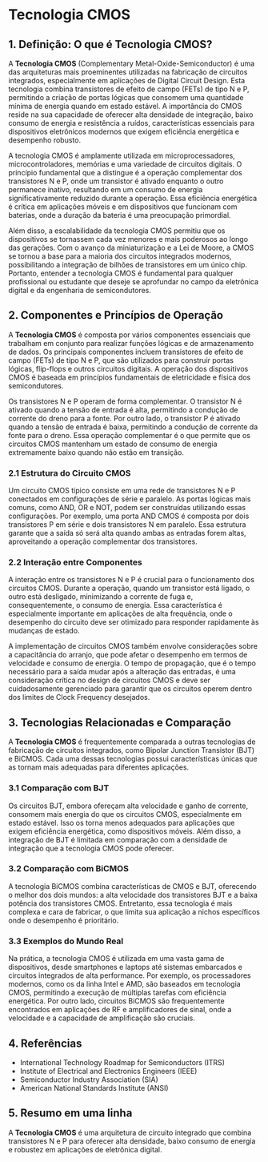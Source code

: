 # Tecnologia CMOS

## 1. Definição: O que é **Tecnologia CMOS**?
A **Tecnologia CMOS** (Complementary Metal-Oxide-Semiconductor) é uma das arquiteturas mais proeminentes utilizadas na fabricação de circuitos integrados, especialmente em aplicações de Digital Circuit Design. Esta tecnologia combina transistores de efeito de campo (FETs) de tipo N e P, permitindo a criação de portas lógicas que consomem uma quantidade mínima de energia quando em estado estável. A importância do CMOS reside na sua capacidade de oferecer alta densidade de integração, baixo consumo de energia e resistência a ruídos, características essenciais para dispositivos eletrônicos modernos que exigem eficiência energética e desempenho robusto.

A tecnologia CMOS é amplamente utilizada em microprocessadores, microcontroladores, memórias e uma variedade de circuitos digitais. O princípio fundamental que a distingue é a operação complementar dos transistores N e P, onde um transistor é ativado enquanto o outro permanece inativo, resultando em um consumo de energia significativamente reduzido durante a operação. Essa eficiência energética é crítica em aplicações móveis e em dispositivos que funcionam com baterias, onde a duração da bateria é uma preocupação primordial.

Além disso, a escalabilidade da tecnologia CMOS permitiu que os dispositivos se tornassem cada vez menores e mais poderosos ao longo das gerações. Com o avanço da miniaturização e a Lei de Moore, a CMOS se tornou a base para a maioria dos circuitos integrados modernos, possibilitando a integração de bilhões de transistores em um único chip. Portanto, entender a tecnologia CMOS é fundamental para qualquer profissional ou estudante que deseje se aprofundar no campo da eletrônica digital e da engenharia de semicondutores.

## 2. Componentes e Princípios de Operação
A **Tecnologia CMOS** é composta por vários componentes essenciais que trabalham em conjunto para realizar funções lógicas e de armazenamento de dados. Os principais componentes incluem transistores de efeito de campo (FETs) de tipo N e P, que são utilizados para construir portas lógicas, flip-flops e outros circuitos digitais. A operação dos dispositivos CMOS é baseada em princípios fundamentais de eletricidade e física dos semicondutores.

Os transistores N e P operam de forma complementar. O transistor N é ativado quando a tensão de entrada é alta, permitindo a condução de corrente do dreno para a fonte. Por outro lado, o transistor P é ativado quando a tensão de entrada é baixa, permitindo a condução de corrente da fonte para o dreno. Essa operação complementar é o que permite que os circuitos CMOS mantenham um estado de consumo de energia extremamente baixo quando não estão em transição.

### 2.1 Estrutura do Circuito CMOS
Um circuito CMOS típico consiste em uma rede de transistores N e P conectados em configurações de série e paralelo. As portas lógicas mais comuns, como AND, OR e NOT, podem ser construídas utilizando essas configurações. Por exemplo, uma porta AND CMOS é composta por dois transistores P em série e dois transistores N em paralelo. Essa estrutura garante que a saída só será alta quando ambas as entradas forem altas, aproveitando a operação complementar dos transistores.

### 2.2 Interação entre Componentes
A interação entre os transistores N e P é crucial para o funcionamento dos circuitos CMOS. Durante a operação, quando um transistor está ligado, o outro está desligado, minimizando a corrente de fuga e, consequentemente, o consumo de energia. Essa característica é especialmente importante em aplicações de alta frequência, onde o desempenho do circuito deve ser otimizado para responder rapidamente às mudanças de estado.

A implementação de circuitos CMOS também envolve considerações sobre a capacitância do arranjo, que pode afetar o desempenho em termos de velocidade e consumo de energia. O tempo de propagação, que é o tempo necessário para a saída mudar após a alteração das entradas, é uma consideração crítica no design de circuitos CMOS e deve ser cuidadosamente gerenciado para garantir que os circuitos operem dentro dos limites de Clock Frequency desejados.

## 3. Tecnologias Relacionadas e Comparação
A **Tecnologia CMOS** é frequentemente comparada a outras tecnologias de fabricação de circuitos integrados, como Bipolar Junction Transistor (BJT) e BiCMOS. Cada uma dessas tecnologias possui características únicas que as tornam mais adequadas para diferentes aplicações.

### 3.1 Comparação com BJT
Os circuitos BJT, embora ofereçam alta velocidade e ganho de corrente, consomem mais energia do que os circuitos CMOS, especialmente em estado estável. Isso os torna menos adequados para aplicações que exigem eficiência energética, como dispositivos móveis. Além disso, a integração de BJT é limitada em comparação com a densidade de integração que a tecnologia CMOS pode oferecer.

### 3.2 Comparação com BiCMOS
A tecnologia BiCMOS combina características de CMOS e BJT, oferecendo o melhor dos dois mundos: a alta velocidade dos transistores BJT e a baixa potência dos transistores CMOS. Entretanto, essa tecnologia é mais complexa e cara de fabricar, o que limita sua aplicação a nichos específicos onde o desempenho é prioritário.

### 3.3 Exemplos do Mundo Real
Na prática, a tecnologia CMOS é utilizada em uma vasta gama de dispositivos, desde smartphones e laptops até sistemas embarcados e circuitos integrados de alta performance. Por exemplo, os processadores modernos, como os da linha Intel e AMD, são baseados em tecnologia CMOS, permitindo a execução de múltiplas tarefas com eficiência energética. Por outro lado, circuitos BiCMOS são frequentemente encontrados em aplicações de RF e amplificadores de sinal, onde a velocidade e a capacidade de amplificação são cruciais.

## 4. Referências
- International Technology Roadmap for Semiconductors (ITRS)
- Institute of Electrical and Electronics Engineers (IEEE)
- Semiconductor Industry Association (SIA)
- American National Standards Institute (ANSI)

## 5. Resumo em uma linha
A **Tecnologia CMOS** é uma arquitetura de circuito integrado que combina transistores N e P para oferecer alta densidade, baixo consumo de energia e robustez em aplicações de eletrônica digital.